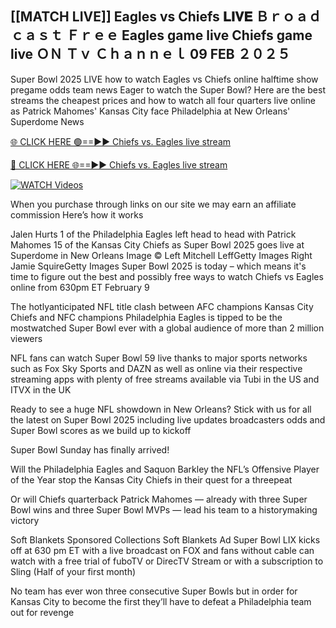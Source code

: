 ## [[MATCH LIVE]] Eagles vs Chiefs 𝐋𝐈𝐕𝐄 Ｂｒｏａｄｃａｓｔ Ｆｒｅｅ Eagles game live  Chiefs game live ＯＮ Ｔｖ Ｃｈａｎｎｅｌ 09 FEB ２０２５


Super Bowl 2025 LIVE how to watch Eagles vs Chiefs online halftime show pregame odds team news
Eager to watch the Super Bowl? Here are the best streams the cheapest prices and how to watch all four quarters live online as Patrick Mahomes' Kansas City face Philadelphia at New Orleans' Superdome
News

[🌐 CLICK HERE 🟢==►► Chiefs vs. Eagles live stream](https://ertgfdgdf.blogspot.com/2025/02/tuofndfr.html)

[🔴 CLICK HERE 🌐==►► Chiefs vs. Eagles live stream](https://ertgfdgdf.blogspot.com/2025/02/tuofndfr.html)

[![WATCH Videos](https://i.imgur.com/dJHk4Zq.gif)](https://ertgfdgdf.blogspot.com/2025/02/tuofndfr.html)


When you purchase through links on our site we may earn an affiliate commission Here’s how it works

Jalen Hurts 1 of the Philadelphia Eagles left head to head with Patrick Mahomes 15 of the Kansas City Chiefs as Super Bowl 2025 goes live at Superdome in New Orleans
Image © Left Mitchell LeffGetty Images Right Jamie SquireGetty Images
Super Bowl 2025 is today – which means it's time to figure out the best and possibly free ways to watch Chiefs vs Eagles online from 630pm ET February 9

The hotlyanticipated NFL title clash between AFC champions Kansas City Chiefs and NFC champions Philadelphia Eagles is tipped to be the mostwatched Super Bowl ever with a global audience of more than 2 million viewers

NFL fans can watch Super Bowl 59 live thanks to major sports networks such as Fox Sky Sports and DAZN as well as online via their respective streaming apps with plenty of free streams available via Tubi in the US and ITVX in the UK

Ready to see a huge NFL showdown in New Orleans? Stick with us for all the latest on Super Bowl 2025 including live updates broadcasters odds and Super Bowl scores as we build up to kickoff

Super Bowl Sunday has finally arrived!

Will the Philadelphia Eagles and Saquon Barkley the NFL’s Offensive Player of the Year stop the Kansas City Chiefs in their quest for a threepeat

Or will Chiefs quarterback Patrick Mahomes — already with three Super Bowl wins and three Super Bowl MVPs — lead his team to a historymaking victory

Soft Blankets
Sponsored Collections
Soft Blankets
Ad
Super Bowl LIX kicks off at 630 pm ET with a live broadcast on FOX and fans without cable can watch with a free trial of fuboTV or DirecTV Stream or with a subscription to Sling (Half of your first month)

No team has ever won three consecutive Super Bowls but in order for Kansas City to become the first they’ll have to defeat a Philadelphia team out for revenge